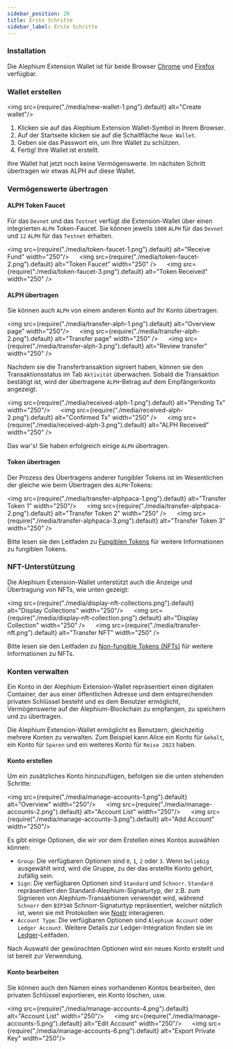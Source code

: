 ```yaml
---
sidebar_position: 20
title: Erste Schritte
sidebar_label: Erste Schritte
---
```


### Installation

Die Alephium Extension Wallet ist für beide Browser
[Chrome](https://chrome.google.com/webstore/detail/alephium-extension-wallet/gdokollfhmnbfckbobkdbakhilldkhcj)
und
[Firefox](https://addons.mozilla.org/en-US/firefox/addon/alephiumextensionwallet/) verfügbar.

### Wallet erstellen

<img src={require("./media/new-wallet-1.png").default} alt="Create wallet"/>

1. Klicken sie auf das Alephium Extension Wallet-Symbol in Ihrem Browser.
2. Auf der Startseite klicken sie auf die Schaltfläche `Neue Wallet`.
3. Geben sie das Passwort ein, um Ihre Wallet zu schützen.
4. Fertig! Ihre Wallet ist erstellt.

Ihre Wallet hat jetzt noch keine Vermögenswerte. Im nächsten Schritt übertragen wir etwas ALPH auf diese Wallet.

### Vermögenswerte übertragen

#### ALPH Token Faucet

Für das `Devnet` und das `Testnet` verfügt die Extension-Wallet über einen integrierten `ALPH` Token-Faucet. 
Sie können jeweils `1000` `ALPH` für das `Devnet` und `12` `ALPH` für das
`Testnet` erhalten.

<img src={require("./media/token-faucet-1.png").default} alt="Receive Fund" width="250"/>
&nbsp;&nbsp;&nbsp;&nbsp;
<img src={require("./media/token-faucet-2.png").default} alt="Token Faucet" width="250" />
&nbsp;&nbsp;&nbsp;&nbsp;
<img src={require("./media/token-faucet-3.png").default} alt="Token Received" width="250" />

#### ALPH übertragen

Sie können auch `ALPH` von einem anderen Konto auf Ihr Konto übertragen:

<img src={require("./media/transfer-alph-1.png").default} alt="Overview page" width="250"/>
&nbsp;&nbsp;&nbsp;&nbsp;
<img src={require("./media/transfer-alph-2.png").default} alt="Transfer page" width="250" />
&nbsp;&nbsp;&nbsp;&nbsp;
<img src={require("./media/transfer-alph-3.png").default} alt="Review transfer" width="250" />

Nachdem sie die Transfertransaktion signiert haben, können sie den Transaktionsstatus im Tab `Aktivität` überwachen. 
Sobald die Transaktion bestätigt ist, wird der übertragene  `ALPH`-Betrag auf dem Empfängerkonto angezeigt.

<img src={require("./media/received-alph-1.png").default} alt="Pending Tx" width="250"/>
&nbsp;&nbsp;&nbsp;&nbsp;
<img src={require("./media/received-alph-2.png").default} alt="Confirmed Tx" width="250" />
&nbsp;&nbsp;&nbsp;&nbsp;
<img src={require("./media/received-alph-3.png").default} alt="ALPH Received" width="250" />

Das war's! Sie haben erfolgreich einige `ALPH` übertragen.

#### Token übertragen

Der Prozess des Übertragens anderer fungibler Tokens ist im Wesentlichen der gleiche wie beim Übertragen 
des `ALPH`-Tokens:

<img src={require("./media/transfer-alphpaca-1.png").default} alt="Transfer Token 1" width="250"/>
&nbsp;&nbsp;&nbsp;&nbsp;
<img src={require("./media/transfer-alphpaca-2.png").default} alt="Transfer Token 2" width="250" />
&nbsp;&nbsp;&nbsp;&nbsp;
<img src={require("./media/transfer-alphpaca-3.png").default} alt="Transfer Token 3" width="250" />

Bitte lesen sie den Leitfaden zu [Fungiblen Tokens](/tokens/fungible-tokens) für weitere Informationen 
zu fungiblen Tokens.

### NFT-Unterstützung

Die Alephium Extension-Wallet unterstützt auch die Anzeige und Übertragung von NFTs, wie unten gezeigt:

<img src={require("./media/display-nft-collections.png").default} alt="Display Collections" width="250"/>
&nbsp;&nbsp;&nbsp;&nbsp;
<img src={require("./media/display-nft-collection.png").default} alt="Display Collection" width="250" />
&nbsp;&nbsp;&nbsp;&nbsp;
<img src={require("./media/transfer-nft.png").default} alt="Transfer NFT" width="250" />

Bitte lesen sie den Leitfaden zu [Non-fungible Tokens (NFTs)](/tokens/non-fungible-tokens) für weitere Informationen zu NFTs.

### Konten verwalten

Ein Konto in der Alephium Extension-Wallet repräsentiert einen digitalen Container, der aus einer öffentlichen Adresse und dem entsprechenden privaten Schlüssel besteht und es dem Benutzer ermöglicht, Vermögenswerte auf der Alephium-Blockchain zu empfangen, zu speichern und zu übertragen.

Die Alephium Extension-Wallet ermöglicht es Benutzern, gleichzeitig mehrere Konten zu verwalten. 
Zum Beispiel kann Alice ein Konto für `Gehalt`, ein Konto für `Sparen` und ein weiteres Konto für `Reise 2023` haben. 

#### Konto erstellen
Um ein zusätzliches Konto hinzuzufügen, befolgen sie die unten stehenden Schritte:

<img src={require("./media/manage-accounts-1.png").default} alt="Overview" width="250"/>
&nbsp;&nbsp;&nbsp;&nbsp;
<img src={require("./media/manage-accounts-2.png").default} alt="Account List" width="250"/>
&nbsp;&nbsp;&nbsp;&nbsp;
<img src={require("./media/manage-accounts-3.png").default} alt="Add Account" width="250"/>

Es gibt einige Optionen, die wir vor dem Erstellen eines Kontos auswählen können:

- `Group`: Die verfügbaren Optionen sind `0`, `1`, `2` oder `3`. Wenn `beliebig` ausgewählt wird, 
  wird die Gruppe, zu der das erstellte Konto gehört, zufällig sein.
- `Sign`: Die verfügbaren Optionen sind `Standard` und `Schnorr`. `Standard`
  repräsentiert den Standard-Alephium-Signaturtyp, der z.B. zum Signieren von 
  Alephium-Transaktionen   verwendet wird, während `Schnorr` den `BIP340`
  Schnorr-Signaturtyp repräsentiert, welcher nützlich ist, wenn sie mit Protokollen wie 
  [Nostr](https://nostr.com/) interagieren. 
- `Account Type`: Die verfügbaren Optionen sind `Alephium Account` oder 
  `Ledger Account`. Weitere Details zur Ledger-Integration finden sie im 
  [Ledger](/wallet/ledger)-Leitfaden.

Nach Auswahl der gewünschten Optionen wird ein neues Konto erstellt und ist bereit zur Verwendung.

#### Konto bearbeiten
Sie können auch den Namen eines vorhandenen Kontos bearbeiten, den privaten Schlüssel exportieren, 
ein Konto löschen, usw.

<img src={require("./media/manage-accounts-4.png").default} alt="Account List" width="250"/>
&nbsp;&nbsp;&nbsp;&nbsp;
<img src={require("./media/manage-accounts-5.png").default} alt="Edit Account" width="250"/>
&nbsp;&nbsp;&nbsp;&nbsp;
<img src={require("./media/manage-accounts-6.png").default} alt="Export Private Key" width="250"/>
